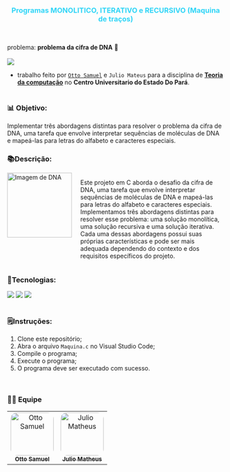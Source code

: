 **<h3 align="center" style="color:#31d5f7; "> Programas MONOLITICO, ITERATIVO e RECURSIVO (Maquina de traços) </h3>**

<br>

 problema: **problema da cifra de DNA** 🧬
<br><br>
<img src="https://img.shields.io/badge/Language-C-blue"/>


- trabalho feito por [`Otto Samuel`](https://github.com/Otto-Samuel)  e `Julio Mateus` para a disciplina de <u>**Teoria da computação**</u> no **Centro Universitario do Estado Do Pará**.
<br><br>

### 📊 Objetivo:
 
 Implementar três abordagens distintas para resolver o problema da cifra de DNA, uma tarefa que envolve interpretar sequências de moléculas de DNA e mapeá-las para letras do alfabeto e caracteres especiais.
### 📚Descrição:

<div style="display: flex;">
    <img src="https://upload.wikimedia.org/wikipedia/commons/8/87/DNA_orbit_animated_small.gif" alt="Imagem de DNA" style="width: 150px; height: auto; margin-right: 20px;">
    
  <p style="flex: 0 1 auto; font-size: 14px; font-family: ">
      Este projeto em C aborda o desafio da cifra de DNA, uma tarefa que envolve interpretar sequências de moléculas de DNA e mapeá-las para letras do alfabeto e caracteres especiais. Implementamos três abordagens distintas para resolver esse problema: uma solução monolítica, uma solução recursiva e uma solução iterativa. Cada uma dessas abordagens possui suas próprias características e pode ser mais adequada dependendo do contexto e dos requisitos específicos do projeto.

  <br><br>
  </p>
    
</div>

<div>

 ### 🔬Tecnologias:

<img src="https://img.shields.io/badge/C-00599C?style=for-the-badge&logo=c&logoColor=white"/>
<img src="https://img.shields.io/badge/Windows-01215D?style=for-the-badge&logo=windows&logoColor=white"/>
<img src="https://img.shields.io/badge/Visual Studio Code-007ACC?style=for-the-badge&logo=visual-studio-code&logoColor=white"/>

</div>

<br>

### 🗒️Instruções:

1. Clone este repositório;
2. Abra o arquivo `Maquina.c` no Visual Studio Code;
3. Compile o programa;
4. Execute o programa;
5. O programa deve ser executado com sucesso.

<br>

### 👨‍💻 Equipe

<table>
  <tr>
     <td align="center">
       <a href="https://github.com/Otto-Samuel">
         <img src="https://avatars.githubusercontent.com/u/162514493?v=4" style="border-radius: 15px" width="100px;" alt="Otto Samuel"/>
         <br />
         <sub><b>Otto Samuel</b></sub>
       </a>
     </td>
     <td align="center">
       <a href="https://github.com/Matheus-Santos-S">
         <img src="https://avatars.githubusercontent.com/u/101136383?v=4" style="border-radius: 15px" width="100px;" alt="Julio Matheus"/>
         <br />
         <sub><b>Julio Matheus</b></sub>
       </a>
     </td>
  </tr>
</table>

